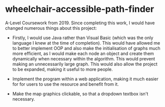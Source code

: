 # wheelchair-accessible-path-finder
A-Level Coursework from 2019. 
Since completing this work, I would have changed  numerous things about this project:

- Firstly, I would use Java rather than Visual Basic (which was the only language I knew at the time of completion). This would have allowed me to better implement OOP and also make the initialisation of graphs much more efficient, as I would make each node an object and create them dynamically when necessary within the algorithm. This would prevent making an unnecessarily large graph. This would also allow the project to be expanded, making it useful to more people. 

- Implement the program within a web application, making it much easier for for users to use the resource and benefit from it. 

- Make the map graphics clickable, so that a dropdown textbox isn't necessary. 
